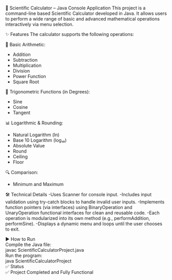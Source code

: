 🧮 Scientific Calculator – Java Console Application
This project is a command-line based Scientific Calculator developed in Java. It allows users to perform a wide range of basic and advanced mathematical operations interactively via menu selection.

✨ Features
The calculator supports the following operations:

🔢 Basic Arithmetic:
- Addition
- Subtraction
- Multiplication
- Division
- Power Function
- Square Root

📐 Trigonometric Functions (in Degrees):
- Sine
- Cosine
- Tangent

📊 Logarithmic & Rounding:
- Natural Logarithm (ln)
- Base 10 Logarithm (log₁₀)
- Absolute Value
- Round
- Ceiling
- Floor

🔍 Comparison:
- Minimum and Maximum

🛠️ Technical Details
-Uses Scanner for console input.
-Includes input validation using try-catch blocks to handle invalid user inputs.
-Implements function pointers (via interfaces) using BinaryOperation and UnaryOperation functional interfaces for clean and reusable code.
-Each operation is modularized into its own method (e.g., performAddition, performSine).
-Displays a dynamic menu and loops until the user chooses to exit.

▶️ How to Run<br>
Compile the Java file:<br>
javac ScientificCalculatorProject.java<br>
Run the program:<br>
java ScientificCalculatorProject<br>
✅ Status<br>
✅ Project Completed and Fully Functional
